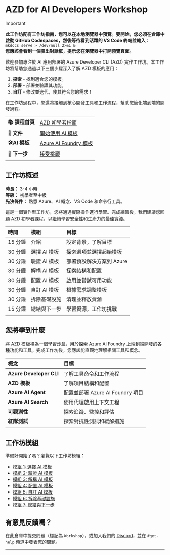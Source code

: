 <!--
CO_OP_TRANSLATOR_METADATA:
{
  "original_hash": "1a87eaee8309cd74837981fdc6834dd9",
  "translation_date": "2025-09-24T12:02:43+00:00",
  "source_file": "workshop/docs/index.md",
  "language_code": "mo"
}
-->
# AZD for AI Developers Workshop

> [!IMPORTANT]  
> **此工作坊配有工作坊指南，您可以在本地瀏覽器中預覽。要開始，您必須在倉庫中啟動 GitHub Codespaces，然後等待看到活躍的 VS Code 終端並輸入：**  
> `mkdocs serve > /dev/null 2>&1 &`  
> **您應該會看到一個彈出對話框，提示您在瀏覽器中打開預覽頁面。**

歡迎參加專注於 AI 應用部署的 Azure Developer CLI (AZD) 實作工作坊。本工作坊將幫助您通過以下三個步驟深入了解 AZD 模板的應用：

1. **探索** - 找到適合您的模板。
1. **部署** - 部署並驗證其功能。
1. **自訂** - 修改並迭代，使其符合您的需求！

在工作坊過程中，您還將接觸到核心開發工具和工作流程，幫助您簡化端到端的開發過程。

| | | 
|:---|:---|
| **📚 課程首頁**| [AZD 初學者指南](../README.md)|
| **📖 文件** | [開始使用 AI 模板](https://learn.microsoft.com/en-us/azure/ai-foundry/how-to/develop/ai-template-get-started)|
| **🛠️AI 模板** | [Azure AI Foundry 模板](https://ai.azure.com/templates) |
|**🚀 下一步** | [接受挑戰](../../../../workshop/docs) |
| | |

## 工作坊概述

**時長：** 3-4 小時  
**等級：** 初學者至中級  
**先決條件：** 熟悉 Azure、AI 概念、VS Code 和命令行工具。

這是一個實作型工作坊，您將通過實際操作進行學習。完成練習後，我們建議您回顧 AZD 初學者課程，以繼續學習安全性和生產力的最佳實踐。

| 時間| 模組  | 目標 |
|:---|:---|:---|
| 15 分鐘 | 介紹 | 設定背景，了解目標 |
| 30 分鐘 | 選擇 AI 模板 | 探索選項並選擇起始模板 | 
| 30 分鐘 | 驗證 AI 模板 | 部署預設解決方案到 Azure |
| 30 分鐘 | 解構 AI 模板 | 探索結構和配置 |
| 30 分鐘 | 配置 AI 模板 | 啟用並嘗試可用功能 |
| 30 分鐘 | 自訂 AI 模板 | 根據需求調整模板 |
| 30 分鐘 | 拆除基礎設施 | 清理並釋放資源 |
| 15 分鐘 | 總結與下一步 | 學習資源，工作坊挑戰 |
| | |

## 您將學到什麼

將 AZD 模板視為一個學習沙盒，用於探索 Azure AI Foundry 上端到端開發的各種功能和工具。完成工作坊後，您應該能直觀地理解相關工具和概念。

| 概念  | 目標 |
|:---|:---|
| **Azure Developer CLI** | 了解工具命令和工作流程 |
| **AZD 模板**| 了解項目結構和配置 |
| **Azure AI Agent**| 配置並部署 Azure AI Foundry 項目 |
| **Azure AI Search**| 使用代理啟用上下文工程 |
| **可觀測性**| 探索追蹤、監控和評估 |
| **紅隊測試**| 探索對抗性測試和緩解措施 |
| | |

## 工作坊模組

準備好開始了嗎？瀏覽以下工作坊模組：

- [模組 1: 選擇 AI 模板](instructions/1-Select-AI-Template.md)
- [模組 2: 驗證 AI 模板](instructions/2-Validate-AI-Template.md) 
- [模組 3: 解構 AI 模板](instructions/3-Deconstruct-AI-Template.md)
- [模組 4: 配置 AI 模板](instructions/4-Configure-AI-Template.md)
- [模組 5: 自訂 AI 模板](instructions/5-Customize-AI-Template.md)
- [模組 6: 拆除基礎設施](instructions/6-Teardown-Infrastructure.md)
- [模組 7: 總結與下一步](instructions/7-Wrap-up.md)

## 有意見反饋嗎？

在此倉庫中提交問題（標記為 `Workshop`），或加入我們的 [Discord](https://aka.ms/foundry/discord)，並在 `#get-help` 頻道中發表您的問題。

---

